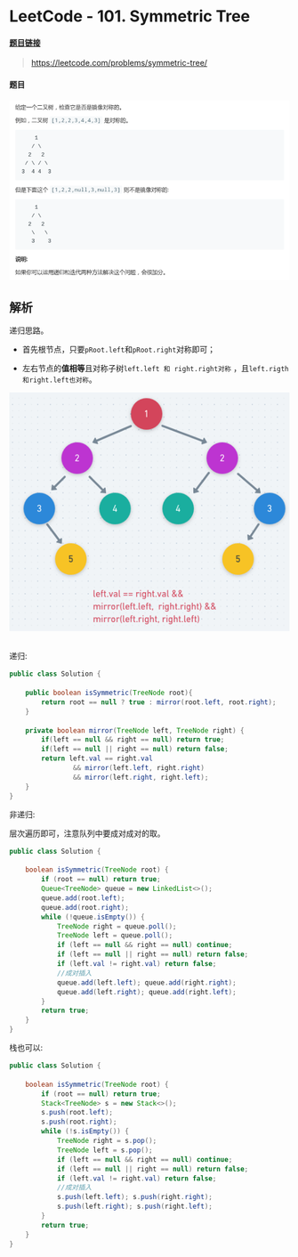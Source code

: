 # LeetCode - 101. Symmetric Tree

#### [题目链接](https://leetcode.com/problems/symmetric-tree/)

> https://leetcode.com/problems/symmetric-tree/

#### 题目

![1554698074830](assets/1554698074830.png)

## 解析



递归思路。

* 首先根节点，只要`pRoot.left`和`pRoot.right`对称即可；

* 左右节点的**值相等**且对称子树`left.left 和 right.right对称` ，且`left.rigth和right.left也对称`。

<div align="center"><img src="assets/1554698812545.png"></div><br>

递归:

```java
public class Solution {

    public boolean isSymmetric(TreeNode root){ 
        return root == null ? true : mirror(root.left, root.right);
    }

    private boolean mirror(TreeNode left, TreeNode right) {
        if(left == null && right == null) return true;
        if(left == null || right == null) return false;
        return left.val == right.val
                && mirror(left.left, right.right)
                && mirror(left.right, right.left);
    }
}
```

非递归:

层次遍历即可，注意队列中要成对成对的取。

```java
public class Solution {

    boolean isSymmetric(TreeNode root) { 
        if (root == null) return true;
        Queue<TreeNode> queue = new LinkedList<>();
        queue.add(root.left);
        queue.add(root.right);
        while (!queue.isEmpty()) {
            TreeNode right = queue.poll();
            TreeNode left = queue.poll();
            if (left == null && right == null) continue;
            if (left == null || right == null) return false;
            if (left.val != right.val) return false;
            //成对插入
            queue.add(left.left); queue.add(right.right);
            queue.add(left.right); queue.add(right.left);
        }
        return true;
    }
}
```

栈也可以:

```java
public class Solution {

    boolean isSymmetric(TreeNode root) {
        if (root == null) return true;
        Stack<TreeNode> s = new Stack<>();
        s.push(root.left);
        s.push(root.right);
        while (!s.isEmpty()) {
            TreeNode right = s.pop();
            TreeNode left = s.pop();
            if (left == null && right == null) continue;
            if (left == null || right == null) return false;
            if (left.val != right.val) return false;
            //成对插入
            s.push(left.left); s.push(right.right);
            s.push(left.right); s.push(right.left);
        }
        return true;
    }
}
```
